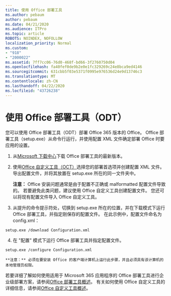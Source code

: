 ```yaml
---
title: 使用 Office 部署工具
ms.author: pebaum
author: pebaum
ms.date: 04/21/2020
ms.audience: ITPro
ms.topic: article
ROBOTS: NOINDEX, NOFOLLOW
localization_priority: Normal
ms.custom:
- "918"
- "2000022"
ms.assetid: 7ff7cc06-76d0-468f-bd66-3f2760750d04
ms.openlocfilehash: fa40fef0de9b2e0e1fc329269c24e8bca9ed4146
ms.sourcegitcommit: 631cbb5f03e5371f0995e976536d24e9d13746c3
ms.translationtype: MT
ms.contentlocale: zh-CN
ms.lasthandoff: 04/22/2020
ms.locfileid: "43726238"
---
```

# <a name="using-the-office-deployment-tool-odt"></a>使用 Office 部署工具（ODT）

您可以使用 Office 部署工具（ODT）部署 Office 365 版本的 Office。 Office 部署工具（setup.exe）从命令行运行，并使用配置 XML 文件确定部署 Office 时要应用的设置。
  
1. 从[Microsoft 下载中心](https://go.microsoft.com/fwlink/p/?LinkID=626065)下载 Office 部署工具的最新版本。

2. 使用[Office 自定义工具（OCT）](https://config.office.com)选择您的部署首选项并创建配置 XML 文件。 导出配置文件，并将其放置在 setup.exe 所在的同一文件夹中。

    **注意：** Office 安装问题通常是由于配置不正确或 malformatted 配置文件导致的。 若要避免此类问题，建议使用 Office 自定义工具创建配置文件。 您还可以将现有配置文件导入 Office 自定义工具。

3. 从提升的命令提示符处，切换到 setup.exe 所在的位置，并在下载模式下运行 Office 部署工具，并指定刚保存的配置文件。 在此示例中，配置文件命名为 config.xml：
    
  ```
  setup.exe /download Configuration.xml  
  ```

4. 在 "配置" 模式下运行 Office 部署工具并指定配置文件。
    
  ```
  setup.exe /configure Configuration.xml
  ```

    **注意：** 必须在要安装 Office 的客户端计算机上运行此步骤，并且必须具有该计算机的本地管理员权限。

若要详细了解如何使用适用于 Microsoft 365 应用程序的 Office 部署工具进行企业级部署方案，请参阅[Office 部署工具概述](https://docs.microsoft.com/deployoffice/overview-of-the-office-2016-deployment-tool)。 有关如何使用 Office 自定义工具的详细信息，请参阅[Office 自定义工具概述](https://docs.microsoft.com/DeployOffice/overview-of-the-office-customization-tool-for-click-to-run)。
